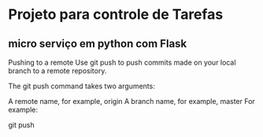 # Projeto para controle de Tarefas

micro serviço em python com Flask
---------------------------------

Pushing to a remote
Use git push to push commits made on your local branch to a remote repository.

The git push command takes two arguments:

A remote name, for example, origin
A branch name, for example, master
For example:

git push  <REMOTENAME> <BRANCHNAME>

